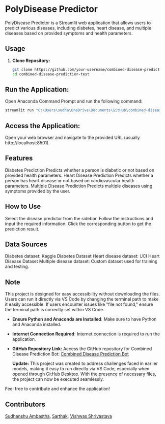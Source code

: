 # PolyDisease Predictor

PolyDisease Predictor is a Streamlit web application that allows users to predict various diseases, including diabetes, heart disease, and multiple diseases based on provided symptoms and health parameters.

## Usage

1. **Clone Repository:**
   ```bash
   git clone https://github.com/your-username/combined-disease-prediction-test.git
   cd combined-disease-prediction-test
   ```
## Run the Application:
Open Anaconda Command Prompt and run the following command:

```bash
streamlit run "C:\Users\sudha\OneDrive\Documents\GitHub\combined-disease-prediction-test\Streamlit app\app.py"
```
## Access the Application:
Open your web browser and navigate to the provided URL (usually http://localhost:8501).

## Features
Diabetes Prediction
Predicts whether a person is diabetic or not based on provided health parameters.
Heart Disease Prediction
Predicts whether a person has heart disease or not based on cardiovascular health parameters.
Multiple Disease Prediction
Predicts multiple diseases using symptoms provided by the user.

## How to Use
Select the disease predictor from the sidebar.
Follow the instructions and input the required information.
Click the corresponding button to get the prediction result.

## Data Sources
Diabetes dataset: Kaggle Diabetes Dataset
Heart disease dataset: UCI Heart Disease Dataset
Multiple disease dataset: Custom dataset used for training and testing.

## Note

This project is designed for easy accessibility without downloading the files. Users can run it directly via VS Code by changing the terminal path to make it easily accessible. If users encounter issues like "file not found," ensure the terminal path is correctly set within VS Code.

- **Ensure Python and Anaconda are Installed:**
  Make sure to have Python and Anaconda installed.

- **Internet Connection Required:**
  Internet connection is required to run the application.

- **GitHub Repository Link:**
  Access the GitHub repository for Combined Disease Prediction Bot: [Combined Disease Prediction Bot](https://github.com/Sudhanshu-Ambastha/Combined-Disease-Prediction-Bot)

  **Update:**
  This project was created to address challenges faced in earlier models, making it easy to run directly via VS Code, especially when opened through GitHub Desktop. With the presence of necessary files, the project can now be executed seamlessly.

Feel free to contribute and enhance the application!

## Contributors
[Sudhanshu Ambastha](https://github.com/Sudhanshu-Ambastha), [Sarthak](https://github.com/Sarthak966829), [Vishwas Shrivastava](https://github.com/Vishwas567917)

